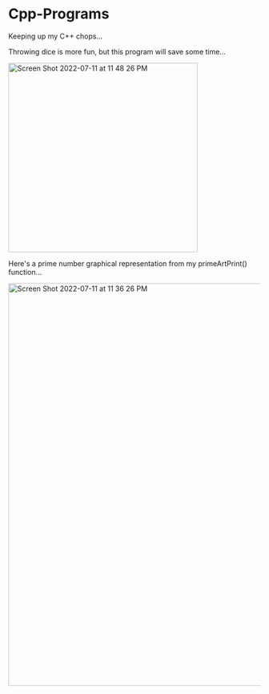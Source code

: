# Cpp-Programs
Keeping up my C++ chops...

Throwing dice is more fun, but this program will save some time...

<img width="378" alt="Screen Shot 2022-07-11 at 11 48 26 PM" src="https://user-images.githubusercontent.com/83801514/178411099-05b4848e-422b-4229-8a83-9bd5d3365d18.png">


Here's a prime number graphical representation from my primeArtPrint() function...

<img width="804" alt="Screen Shot 2022-07-11 at 11 36 26 PM" src="https://user-images.githubusercontent.com/83801514/178409549-64855a2d-34ff-4382-9e09-a151a964df30.png">
